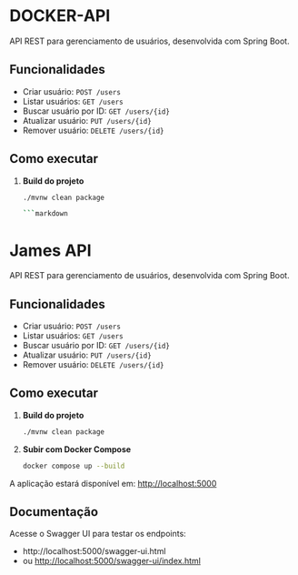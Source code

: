 # DOCKER-API

API REST para gerenciamento de usuários, desenvolvida com Spring Boot.

## Funcionalidades

- Criar usuário: `POST /users`
- Listar usuários: `GET /users`
- Buscar usuário por ID: `GET /users/{id}`
- Atualizar usuário: `PUT /users/{id}`
- Remover usuário: `DELETE /users/{id}`

## Como executar

1. **Build do projeto**
   ```sh
   ./mvnw clean package

   ```markdown
# James API

API REST para gerenciamento de usuários, desenvolvida com Spring Boot.

## Funcionalidades

- Criar usuário: `POST /users`
- Listar usuários: `GET /users`
- Buscar usuário por ID: `GET /users/{id}`
- Atualizar usuário: `PUT /users/{id}`
- Remover usuário: `DELETE /users/{id}`

## Como executar

1. **Build do projeto**
   ```sh
   ./mvnw clean package
   ```
2. **Subir com Docker Compose**
   ```sh
   docker compose up --build
   ```

A aplicação estará disponível em: [http://localhost:5000](http://localhost:5000)

## Documentação

Acesse o Swagger UI para testar os endpoints:
- http://localhost:5000/swagger-ui.html
- ou [http://localhost:5000/swagger-ui/index.html](http://localhost:5000/swagger-ui/index.html)

